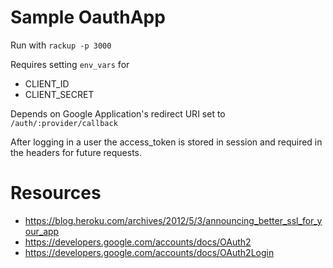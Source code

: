 # Sample OauthApp

Run with `rackup -p 3000`

Requires setting `env_vars` for

- CLIENT_ID
- CLIENT_SECRET

Depends on Google Application's redirect URI set to `/auth/:provider/callback`

After logging in a user the access_token is stored in session and required in
the headers for future requests.

# Resources

- https://blog.heroku.com/archives/2012/5/3/announcing_better_ssl_for_your_app
- https://developers.google.com/accounts/docs/OAuth2
- https://developers.google.com/accounts/docs/OAuth2Login
